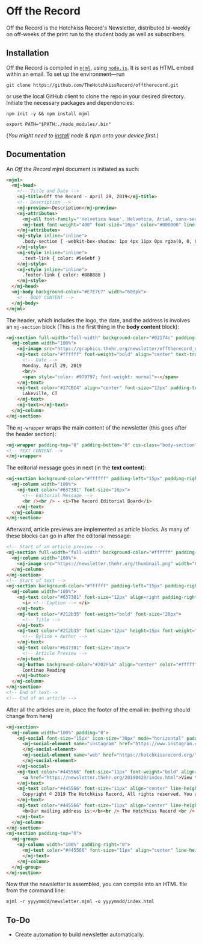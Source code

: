# Off the Record
Off the Record is the Hotchkiss Record's Newsletter, distributed bi-weekly on off-weeks of the print run to the student body as well as subscribers. 

## Installation
Off the Record is compiled in [`mjml`](https://mjml.io/), using [`node.js`](https://nodejs.org/en/). It is sent as HTML embed within an email. To set up the environment––run
```shell
git clone https://github.com/TheHotchkissRecord/offtherecord.git
```
or use the local GitHub client to clone the repo in your desired directory. Initiate the necessary packages and dependencies:
```shell
npm init -y && npm install mjml
```
```shell
export PATH="$PATH:./node_modules/.bin"
```
(*You might need to [install](https://nodejs.org/en/) node & npm onto your device first.*)

## Documentation
An *Off the Record* mjml document is initiated as such: 
```html
<mjml>
  <mj-head>
    <!-- Title and Date --> 
    <mj-title>Off the Record - April 29, 2019</mj-title>
    <!-- Description --> 
    <mj-preview>~Description</mj-preview>
    <mj-attributes>
      <mj-all font-family="'Helvetica Neue', Helvetica, Arial, sans-serif"></mj-all>
      <mj-text font-weight="400" font-size="16px" color="#000000" line-height="24px" font-family="'Helvetica Neue', Helvetica, Arial, sans-serif"></mj-text>
    </mj-attributes>
    <mj-style inline="inline">
      .body-section { -webkit-box-shadow: 1px 4px 11px 0px rgba(0, 0, 0, 0.15); -moz-box-shadow: 1px 4px 11px 0px rgba(0, 0, 0, 0.15); box-shadow: 1px 4px 11px 0px rgba(0, 0, 0, 0.15); }
    </mj-style>
    <mj-style inline="inline">
      .text-link { color: #5e6ebf }
    </mj-style>
    <mj-style inline="inline">
      .footer-link { color: #888888 }
    </mj-style>
  </mj-head>
  <mj-body background-color="#E7E7E7" width="600px">
    <!-- BODY CONTENT --> 
  </mj-body>
</mjml>
```

The header, which includes the logo, the date, and the address is involves an `mj-section` block (This is the first thing in the **body content** block): 
```html
<mj-section full-width="full-width" background-color="#02174c" padding-bottom="0">
  <mj-column width="100%">
    <mj-image src="https://graphics.thehr.org/newsletter/offtherecord_dark.png" alt="" align="center" width="400px" />
    <mj-text color="#ffffff" font-weight="bold" align="center" text-transform="uppercase" font-size="16px" letter-spacing="1px" padding-top="30px">
      <!-- Date -->
      Monday, April 29, 2019
      <br/>
      <span style="color: #979797; font-weight: normal">-</span>
    </mj-text>
    <mj-text color="#17CBC4" align="center" font-size="13px" padding-top="0" font-weight="bold" text-transform="uppercase" letter-spacing="1px" line-height="30px">
      Lakeville, CT
    </mj-text>
    <mj-text></mj-text>
  </mj-column>
</mj-section>
```

The `mj-wrapper` wraps the main content of the newsletter (this goes after the header section): 
```html
<mj-wrapper padding-top="0" padding-bottom="0" css-class="body-section">
<!-- TEXT CONTENT -->
</mj-wrapper>
```

The editorial message goes in next (in the **text content**): 
```html
<mj-section background-color="#ffffff" padding-left="15px" padding-right="15px">
  <mj-column width="100%">
    <mj-text color="#637381" font-size="16px">
      <!-- Editorial Message -->
      <br /><br /> - <i>The Record Editorial Board</i>
    </mj-text>
  </mj-column>
</mj-section>
```

Afterward, article previews are implemented as article blocks. As many of these blocks can go in after the editorial message: 
```html
<!-- Start of an article preview -->
<mj-section full-width="full-width" background-color="#ffffff" padding-bottom="0">
  <mj-column width="100%">
    <mj-image src="https://newsletter.thehr.org/thumbnail.png" width="600px" alt="" padding="0" href="https://hotchkissrecord.org/yyyy/mm/article-link/" />
  </mj-column>
</mj-section>
<!-- Start of text -->
<mj-section background-color="#ffffff" padding-left="15px" padding-right="15px">
  <mj-column width="100%">
    <mj-text color="#637381" font-size="12px" align=right padding-right="5px">
      <i> <!-- Caption --> </i>
    </mj-text>
    <mj-text color="#212b35" font-weight="bold" font-size="20px">
      <!-- Title -->
    </mj-text>
    <mj-text color="#212b35" font-size="12px" height=15px font-weight="bold">
      <!-- Byline + Author -->
    </mj-text>
    <mj-text color="#637381" font-size="16px">
      <!-- Article Preview -->
    </mj-text>
    <mj-button background-color="#202F5A" align="center" color="#ffffff" font-size="17px" font-weight="bold" href="https://hotchkissrecord.org/yyyy/mm/article-link/" width="300px">
      Continue Reading
    </mj-button>
  </mj-column>
</mj-section>
<!-- End of text-->
<!-- End of an article -->
```

After all the articles are in, place the footer of the email in: (nothing should change from here)
```html
<mj-section>
  <mj-column width="100%" padding="0">
    <mj-social font-size="15px" icon-size="30px" mode="horizontal" padding="0" align="center">
      <mj-social-element name="instagram" href="https://www.instagram.com/hotchkissrecord/" background-color="#A1A0A0">
      </mj-social-element>
      <mj-social-element name="web" href="https://hotchkissrecord.org/" background-color="#A1A0A0">
      </mj-social-element>
    </mj-social>
    <mj-text color="#445566" font-size="11px" font-weight="bold" align="center">
      <a href="https://newsletter.thehr.org/20190429/index.html">View this email in your browser</a>
    </mj-text>
    <mj-text color="#445566" font-size="11px" align="center" line-height="16px">
      Copyright © 2019 The Hotchkiss Record, All rights reserved. You are receiving this email because you are a member of the Hotchkiss community.
    </mj-text>
    <mj-text color="#445566" font-size="11px" align="center" line-height="16px">
      <b>Our mailing address is:</b><br /> The Hotchkiss Record <br /> 11 Interlaken Rd <br /> Lakeville, CT 06039-2141
    </mj-text>
  </mj-column>
</mj-section>
<mj-section padding-top="0">
  <mj-group>
    <mj-column width="100%" padding-right="0">
      <mj-text color="#445566" font-size="11px" align="center" line-height="16px" font-weight="bold">
      </mj-text>
    </mj-column>
  </mj-group>
</mj-section>
```

Now that the newsletter is assembled, you can compile into an HTML file from the command line: 
```shell
mjml -r yyyymmdd/newsletter.mjml -o yyyymmdd/index.html
```

## To-Do
 - Create automation to build newsletter automatically. 
